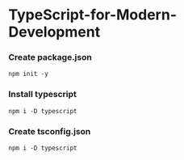 # TypeScript-for-Modern-Development

### Create package.json

`npm init -y`

### Install typescript

`npm i -D typescript`

### Create tsconfig.json

`npm i -D typescript`
